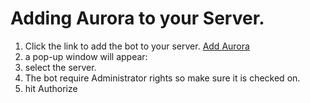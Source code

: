 # Adding Aurora to your Server.
1. Click the link to add the bot to your server.
<a href="https://discordapp.com/oauth2/authorize?client_id=267719249693376512&amp;scope=bot&amp;permissions=8" onclick="javascript:void window.open('https://discordapp.com/oauth2/authorize?client_id=267719249693376512&amp;scope=bot&amp;permissions=8','1489163831504','width=500,height=600,toolbar=0,menubar=0,location=0,status=0,scrollbars=0,resizable=0,left=0,top=0');return false;">Add Aurora</a>
2. a pop-up window will appear:
3. select the server.
4. The bot require Administrator rights so make sure it is checked on.
5. hit Authorize


